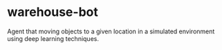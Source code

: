 # warehouse-bot
Agent that moving objects to a given location in a simulated environment using deep learning techniques.
